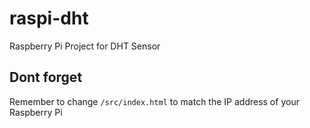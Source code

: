 # raspi-dht
Raspberry Pi Project for DHT Sensor

## Dont forget
Remember to change `/src/index.html` to match the IP address of your Raspberry Pi
